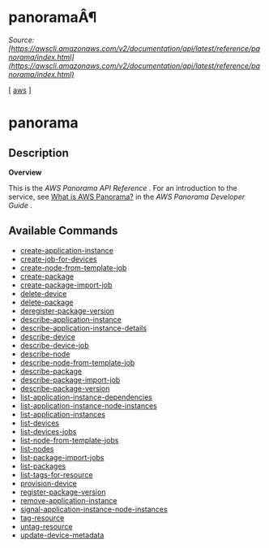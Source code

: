 # panoramaÂ¶

*Source: [https://awscli.amazonaws.com/v2/documentation/api/latest/reference/panorama/index.html](https://awscli.amazonaws.com/v2/documentation/api/latest/reference/panorama/index.html)*

[ [aws](https://awscli.amazonaws.com/v2/documentation/api/latest/reference/index.html#cli-aws) ]

# panorama

## Description

**Overview**

This is the *AWS Panorama API Reference* . For an introduction to the service, see [What is AWS Panorama?](https://docs.aws.amazon.com/panorama/latest/dev/panorama-welcome.html) in the *AWS Panorama Developer Guide* .

## Available Commands

- [create-application-instance](https://awscli.amazonaws.com/v2/documentation/api/latest/reference/panorama/create-application-instance.html)
- [create-job-for-devices](https://awscli.amazonaws.com/v2/documentation/api/latest/reference/panorama/create-job-for-devices.html)
- [create-node-from-template-job](https://awscli.amazonaws.com/v2/documentation/api/latest/reference/panorama/create-node-from-template-job.html)
- [create-package](https://awscli.amazonaws.com/v2/documentation/api/latest/reference/panorama/create-package.html)
- [create-package-import-job](https://awscli.amazonaws.com/v2/documentation/api/latest/reference/panorama/create-package-import-job.html)
- [delete-device](https://awscli.amazonaws.com/v2/documentation/api/latest/reference/panorama/delete-device.html)
- [delete-package](https://awscli.amazonaws.com/v2/documentation/api/latest/reference/panorama/delete-package.html)
- [deregister-package-version](https://awscli.amazonaws.com/v2/documentation/api/latest/reference/panorama/deregister-package-version.html)
- [describe-application-instance](https://awscli.amazonaws.com/v2/documentation/api/latest/reference/panorama/describe-application-instance.html)
- [describe-application-instance-details](https://awscli.amazonaws.com/v2/documentation/api/latest/reference/panorama/describe-application-instance-details.html)
- [describe-device](https://awscli.amazonaws.com/v2/documentation/api/latest/reference/panorama/describe-device.html)
- [describe-device-job](https://awscli.amazonaws.com/v2/documentation/api/latest/reference/panorama/describe-device-job.html)
- [describe-node](https://awscli.amazonaws.com/v2/documentation/api/latest/reference/panorama/describe-node.html)
- [describe-node-from-template-job](https://awscli.amazonaws.com/v2/documentation/api/latest/reference/panorama/describe-node-from-template-job.html)
- [describe-package](https://awscli.amazonaws.com/v2/documentation/api/latest/reference/panorama/describe-package.html)
- [describe-package-import-job](https://awscli.amazonaws.com/v2/documentation/api/latest/reference/panorama/describe-package-import-job.html)
- [describe-package-version](https://awscli.amazonaws.com/v2/documentation/api/latest/reference/panorama/describe-package-version.html)
- [list-application-instance-dependencies](https://awscli.amazonaws.com/v2/documentation/api/latest/reference/panorama/list-application-instance-dependencies.html)
- [list-application-instance-node-instances](https://awscli.amazonaws.com/v2/documentation/api/latest/reference/panorama/list-application-instance-node-instances.html)
- [list-application-instances](https://awscli.amazonaws.com/v2/documentation/api/latest/reference/panorama/list-application-instances.html)
- [list-devices](https://awscli.amazonaws.com/v2/documentation/api/latest/reference/panorama/list-devices.html)
- [list-devices-jobs](https://awscli.amazonaws.com/v2/documentation/api/latest/reference/panorama/list-devices-jobs.html)
- [list-node-from-template-jobs](https://awscli.amazonaws.com/v2/documentation/api/latest/reference/panorama/list-node-from-template-jobs.html)
- [list-nodes](https://awscli.amazonaws.com/v2/documentation/api/latest/reference/panorama/list-nodes.html)
- [list-package-import-jobs](https://awscli.amazonaws.com/v2/documentation/api/latest/reference/panorama/list-package-import-jobs.html)
- [list-packages](https://awscli.amazonaws.com/v2/documentation/api/latest/reference/panorama/list-packages.html)
- [list-tags-for-resource](https://awscli.amazonaws.com/v2/documentation/api/latest/reference/panorama/list-tags-for-resource.html)
- [provision-device](https://awscli.amazonaws.com/v2/documentation/api/latest/reference/panorama/provision-device.html)
- [register-package-version](https://awscli.amazonaws.com/v2/documentation/api/latest/reference/panorama/register-package-version.html)
- [remove-application-instance](https://awscli.amazonaws.com/v2/documentation/api/latest/reference/panorama/remove-application-instance.html)
- [signal-application-instance-node-instances](https://awscli.amazonaws.com/v2/documentation/api/latest/reference/panorama/signal-application-instance-node-instances.html)
- [tag-resource](https://awscli.amazonaws.com/v2/documentation/api/latest/reference/panorama/tag-resource.html)
- [untag-resource](https://awscli.amazonaws.com/v2/documentation/api/latest/reference/panorama/untag-resource.html)
- [update-device-metadata](https://awscli.amazonaws.com/v2/documentation/api/latest/reference/panorama/update-device-metadata.html)